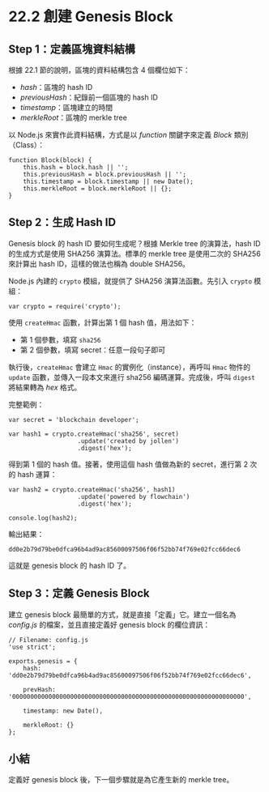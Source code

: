 # 22.2 創建 Genesis Block

## Step 1：定義區塊資料結構

根據 22.1 節的說明，區塊的資料結構包含 4 個欄位如下：

* *hash*：區塊的 hash ID
* *previousHash*：紀錄前一個區塊的 hash ID
* *timestamp*：區塊建立的時間
* *merkleRoot*：區塊的 merkle tree

以 Node.js 來實作此資料結構，方式是以 *function* 關鍵字來定義 *Block* 類別（Class）：

```
function Block(block) {
	this.hash = block.hash || '';
	this.previousHash = block.previousHash || '';
	this.timestamp = block.timestamp || new Date();
	this.merkleRoot = block.merkleRoot || {};
}
```

## Step 2：生成 Hash ID

Genesis block 的 hash ID 要如何生成呢？根據 Merkle tree 的演算法，hash ID 的生成方式是使用 SHA256 演算法。標準的 merkle tree 是使用二次的 SHA256 來計算出 hash ID，這樣的做法也稱為 double SHA256。

Node.js 內建的 ```crypto``` 模組，就提供了 SHA256 演算法函數。先引入 ```crypto``` 模組：

```
var crypto = require('crypto');
```

使用 ```createHmac``` 函數，計算出第 1 個 hash 值，用法如下：

* 第 1 個參數，填寫 ```sha256``` 
* 第 2 個參數，填寫 secret：任意一段句子即可

執行後，```createHmac``` 會建立 ```Hmac``` 的實例化（instance），再呼叫 ```Hmac``` 物件的 ```update``` 函數，並傳入一段本文來進行 sha256 編碼運算。完成後，呼叫 ```digest``` 將結果轉為 *hex* 格式。

完整範例：

```
var secret = 'blockchain developer';

var hash1 = crypto.createHmac('sha256', secret)
                   .update('created by jollen')
                   .digest('hex');
```

得到第 1 個的 hash 值。接著，使用這個 hash 值做為新的 secret，進行第 2 次的 hash 運算：

```
var hash2 = crypto.createHmac('sha256', hash1)
                   .update('powered by flowchain')
                   .digest('hex');

console.log(hash2);
```

輸出結果：

```
dd0e2b79d79be0dfca96b4ad9ac85600097506f06f52bb74f769e02fcc66dec6
```

這就是 genesis block 的 hash ID 了。

## Step 3：定義 Genesis Block 

建立 genesis block 最簡單的方式，就是直接「定義」它。建立一個名為 *config.js* 的檔案，並且直接定義好 genesis block 的欄位資訊：

```
// Filename: config.js
'use strict';                                                                                              

exports.genesis = {
    hash: 'dd0e2b79d79be0dfca96b4ad9ac85600097506f06f52bb74f769e02fcc66dec6',

    prevHash: '0000000000000000000000000000000000000000000000000000000000000000',

    timestamp: new Date(),
    
    merkleRoot: {}
};
```

## 小結

定義好 genesis block 後，下一個步驟就是為它產生新的 merkle tree。
